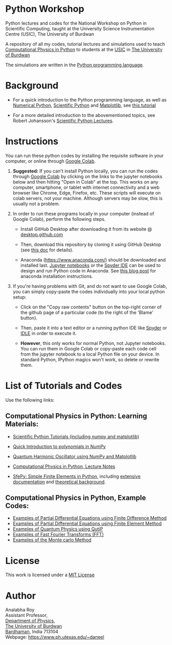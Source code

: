 Python Workshop
============================================

Python lectures and codes for the National Workshop on Python in Scientific Computing, taught at the University Science Instrumentation Centre (USIC), The University of Burdwan

A repository of all my codes, tutorial lectures and simulations used to teach [Computational Physics in Python](https://www.buruniv.ac.in/usic/Python%20Flyer2023.pdf) to students at the 
[USIC](https://www.buruniv.ac.in/usic/index.html) in [The University of Burdwan](https://www.buruniv.ac.in/)

The simulations are written in the [Python programming language](https://www.python.org/about/gettingstarted/).

Background
=========================

* For a quick introduction to the Python programming language, as well as [Numerical Python](https://numpy.org), [Scientific Python](https://scipy.org) and [Matplotlib](https://matplotlib.org), see [this tutorial](https://cs231n.github.io/python-numpy-tutorial/)

* For a more detailed introduction to the abovementioned topics, see Robert Johansson's [Scientific Python Lectures](https://github.com/jrjohansson/scientific-python-lectures).

# Instructions

You can run these python codes by installing the requisite software in your computer, or online through [Google Colab](https://colab.research.google.com/).

1. **Suggested:** If you can't install Python locally, you can run the codes through [Google Colab](https://colab.research.google.com/) by clicking on the links to the jupyter notebooks below and then hitting "Open in Colab" at the top. This works on any computer, smartphone, or tablet with internet connectivity and a web browser like Chrome, Edge, Firefox, etc. These scripts will execute on colab servers, not your machine. Although servers may be slow, this is usually not a problem.

2. In order to run these programs locally in your computer (instead of Google Colab), perform the following steps.

     * Install GitHub Desktop after downloading it from its website @ [desktop.github.com](https://desktop.github.com/)
       
     * Then, download this repository by cloning it using GitHub Desktop (see [this doc](https://docs.github.com/en/desktop/contributing-and-collaborating-using-github-desktop/adding-and-cloning-repositories/cloning-a-repository-from-github-to-github-desktop)  for details).
       
     * Anaconda (https://www.anaconda.com/) should be downloaded and installed last. [Jupyter notebooks](https://jupyter.org/) or the [Spyder IDE](https://www.spyder-ide.org/) can be used to design and run Python code in Anaconda. See [this blog post](https://fangohr.github.io/blog/installation-of-python-spyder-numpy-sympy-scipy-pytest-matplotlib-via-anaconda.html) for anaconda installation instructions.

3. If you're having problems with Git, and do not want to use Google Colab, you can simply copy-paste the codes individually into your local python setup:
   
   * Click on the "Copy raw contents" button on the top-right corner of the github page of a particular code (to the right of the 'Blame' button).
   
   * Then, paste it into a text editor or a running python IDE like [Spyder](https://www.spyder-ide.org/) or [IDLE](https://docs.python.org/3.11/library/idle.html) in order to execute it. 
   
   * **However**, this only works for normal Python, not Jupyter notebooks. You can run them in Google Colab or copy-paste each code cell from the jupyter notebook to a local Python file on your device. In standard Python, IPython magics won't work, so delete or rewrite them.

List of Tutorials and Codes
=========================

Use the following links:

## Computational Physics in Python: Learning Materials:

* [Scientific Python Tutorials (including numpy and matplotlib)](https://github.com/hariseldon99/scientific-python-lectures)

* [Quick Introduction to polynomials in NumPy](https://kitchingroup.cheme.cmu.edu/blog/2013/01/22/Polynomials-in-python/)

* [Quantum Harmonic Oscillator using NumPy and Matplotlib](https://github.com/hariseldon99/Quantum-Harmonic-Numpy)

* [Computational Physics in Python, Lecture Notes](Lecture_Notes.odp)

* [SfePy: Simple Finite Elements in Python](https://sfepy.org/), including [extensive documentation](https://sfepy.org/doc-devel/documentation.html) and [theoretical background](https://sfepy.org/doc-devel/theory.html).

## Computational Physics in Python, Example Codes:

* [Examples of Partial Differential Equations using Finite Difference Method](PDE_FDM.ipynb)
* [Examples of Partial Differential Equations using Finite Element Method](PDE_FEM.ipynb)
* [Examples of Quantum Physics using QutiP](QUTIP.ipynb)
* [Examples of Fast Fourier Transforms (FFT)](FFT.ipynb)
* [Examples of the Monte carlo Method](MC.ipynb)

License
=======

This work is licensed under a [MIT License](LICENSE)

Author
=======

Analabha Roy  
Assistant Professor,  
[Department of Physics](https://sites.google.com/a/phys.buruniv.ac.in/physics/),  
[The University of Burdwan](https://www.buruniv.ac.in/)  
[Bardhaman](https://en.wikivoyage.org/wiki/Bardhaman), India 713104  
Webpage: https://www.ph.utexas.edu/~daneel
